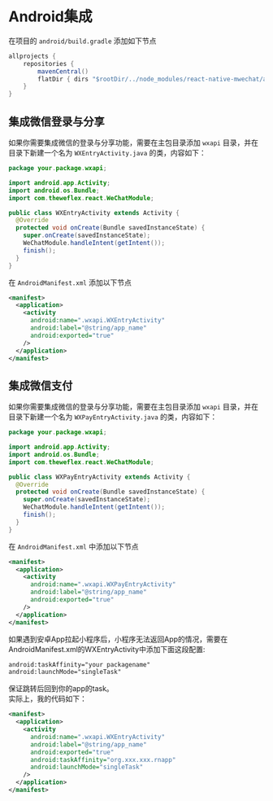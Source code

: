 # Android集成

在项目的 `android/build.gradle` 添加如下节点

```java
allprojects {
    repositories {
        mavenCentral()
        flatDir { dirs "$rootDir/../node_modules/react-native-mwechat/android/libs" }
    }
}
```

## 集成微信登录与分享

如果你需要集成微信的登录与分享功能，需要在主包目录添加 `wxapi` 目录，并在目录下新建一个名为 `WXEntryActivity.java` 的类，内容如下：

```java
package your.package.wxapi;

import android.app.Activity;
import android.os.Bundle;
import com.theweflex.react.WeChatModule;

public class WXEntryActivity extends Activity {
  @Override
  protected void onCreate(Bundle savedInstanceState) {
    super.onCreate(savedInstanceState);
    WeChatModule.handleIntent(getIntent());
    finish();
  }
}
```

在 `AndroidManifest.xml` 添加以下节点

```xml
<manifest>
  <application>
    <activity
      android:name=".wxapi.WXEntryActivity"
      android:label="@string/app_name"
      android:exported="true"
    />
  </application>
</manifest>
```

## 集成微信支付

如果你需要集成微信的登录与分享功能，需要在主包目录添加 `wxapi` 目录，并在目录下新建一个名为 `WXPayEntryActivity.java` 的类，内容如下：

```java
package your.package.wxapi;

import android.app.Activity;
import android.os.Bundle;
import com.theweflex.react.WeChatModule;

public class WXPayEntryActivity extends Activity {
  @Override
  protected void onCreate(Bundle savedInstanceState) {
    super.onCreate(savedInstanceState);
    WeChatModule.handleIntent(getIntent());
    finish();
  }
}
```

在 `AndroidManifest.xml` 中添加以下节点

```xml
<manifest>
  <application>
    <activity
      android:name=".wxapi.WXPayEntryActivity"
      android:label="@string/app_name"
      android:exported="true"
    />
  </application>
</manifest>
```

如果遇到安卓App拉起小程序后，小程序无法返回App的情况，需要在AndroidManifest.xml的WXEntryActivity中添加下面这段配置:

```xml
android:taskAffinity="your packagename"
android:launchMode="singleTask"
```

保证跳转后回到你的app的task。  
实际上，我的代码如下：

```xml
<manifest>
  <application>
    <activity
      android:name=".wxapi.WXEntryActivity"
      android:label="@string/app_name"
      android:exported="true"
      android:taskAffinity="org.xxx.xxx.rnapp"
      android:launchMode="singleTask"
    />
  </application>
</manifest>
```
